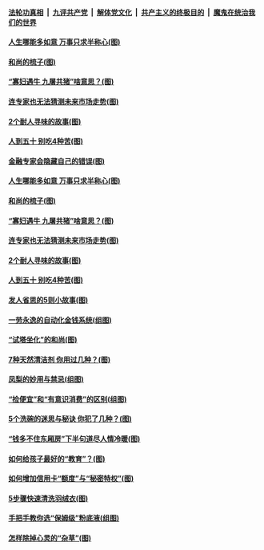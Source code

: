 

####  [法轮功真相](../../../../basic/blob/master/README.md?t=03200131) &nbsp;|&nbsp; [九评共产党](../../../../9ping.md/blob/master/README.md?t=03200131) &nbsp;|&nbsp; [解体党文化](../../../../jtdwh.md/blob/master/README.md?t=03200131)  &nbsp;|&nbsp; [共产主义的终极目的](../../../../gczydzjmd.md/blob/master/README.md?t=03200131) &nbsp;|&nbsp; [魔鬼在统治我们的世界](../../../../mgztzwmdsj.md/blob/master/README.md?t=03200131) 

#### [人生哪能多如意 万事只求半称心(图)](../pages/p8/965436.md?t=03200131) 

#### [和尚的梳子(图)](../pages/p8/965775.md?t=03200131) 

#### [“寡妇遇牛 九屠共猪”啥意思？(图)](../pages/p8/965966.md?t=03200131) 

#### [连专家也无法猜测未来市场走势(图)](../pages/p8/965949.md?t=03200131) 

#### [2个耐人寻味的故事(图)](../pages/p8/965430.md?t=03200131) 

#### [人到五十 别吃4种苦(图)](../pages/p8/965929.md?t=03200131) 

#### [金融专家会隐藏自己的错误(图)](../pages/p8/965919.md?t=03200131) 

#### [人生哪能多如意 万事只求半称心(图)](../pages/p8/965436.md?t=03200131) 

#### [和尚的梳子(图)](../pages/p8/965775.md?t=03200131) 

#### [“寡妇遇牛 九屠共猪”啥意思？(图)](../pages/p8/965966.md?t=03200131) 

#### [连专家也无法猜测未来市场走势(图)](../pages/p8/965949.md?t=03200131) 

#### [2个耐人寻味的故事(图)](../pages/p8/965430.md?t=03200131) 

#### [人到五十 别吃4种苦(图)](../pages/p8/965929.md?t=03200131) 

#### [发人省思的5则小故事(图)](../pages/p8/927413.md?t=03200131) 

#### [一劳永逸的自动化金钱系统(组图)](../pages/p8/965857.md?t=03200131) 

#### [“试塔坐化”的和尚(图)](../pages/p8/965261.md?t=03200131) 

#### [7种天然清洁剂 你用过几种？(图)](../pages/p8/965425.md?t=03200131) 

#### [凤梨的妙用与禁忌(组图)](../pages/p8/965531.md?t=03200131) 

#### [“捡便宜”和“有意识消费”的区别(组图)](../pages/p8/965732.md?t=03200131) 

#### [5个洗碗的迷思与秘诀 你犯了几种？(图)](../pages/p8/965428.md?t=03200131) 

#### [“钱多不住东厢房”下半句道尽人情冷暖(图)](../pages/p8/965697.md?t=03200131) 

#### [如何给孩子最好的“教育”？(图)](../pages/p8/965273.md?t=03200131) 

#### [如何增加信用卡“额度”与“秘密特权”(图)](../pages/p8/965631.md?t=03200131) 

#### [5步骤快速清洗羽绒衣(图)](../pages/p8/965423.md?t=03200131) 

#### [手把手教你选“保姆级”粉底液(组图)](../pages/p8/961399.md?t=03200131) 

#### [怎样除掉心灵的“杂草”(图)](../pages/p8/965075.md?t=03200131) 

